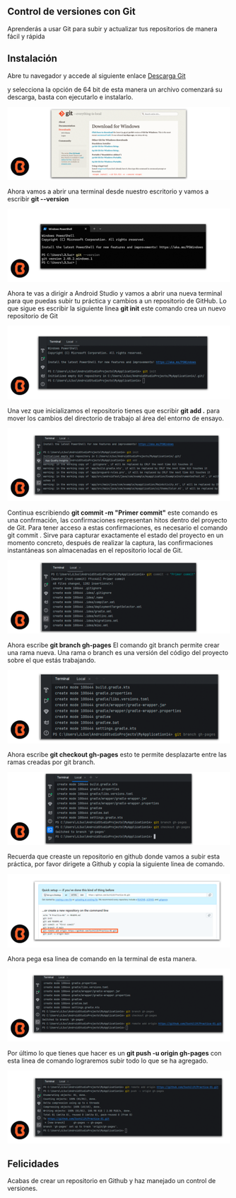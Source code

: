## Control de versiones con Git

Aprenderás a usar Git para subir y actualizar tus repositorios de manera fácil y rápida

## Instalación
<p>Abre tu navegador y accede al siguiente enlace <a href="https://git-scm.com/download/win">Descarga Git</a></p> y selecciona la opción de 64 bit de esta manera un archivo comenzará su descarga, basta con ejecutarlo e instalarlo.

![Decargar Git](img/01.png)

Ahora vamos a abrir una terminal desde nuestro escritorio y vamos a escribir **git --version** 

![Comprobar la versión instalada](img/02.png)

Ahora te vas a dirigir a Android Studio y vamos a abrir una nueva terminal para que puedas subir tu práctica y cambios a un repositorio de GitHub. Lo que sigue es escribir la siguiente linea **git init** este comando crea un nuevo repositorio de Git


![Abrir una terminal en Android Studio](img/03.png)

Una vez que inicializamos el repositorio tienes que escribir **git add .** para mover los cambios del directorio de trabajo al área del entorno de ensayo.

![Git init](img/04.png)

Continua escribiendo **git commit -m "Primer commit"** este comando es una confrmación, las confirmaciones representan hitos dentro del proyecto de Git.
Para tener acceso a estas confirmaciones, es necesario el comando git commit . Sirve para capturar exactamente el estado del proyecto en un momento concreto, después de realizar la captura, las confirmaciones instantáneas son almacenadas en el repositorio local de Git.

![Git add .](img/05.png)

Ahora escribe **git branch gh-pages** El comando git branch permite crear una rama nueva.
Una rama o branch es una versión del código del proyecto sobre el que estás trabajando.

![Git branch](img/06.png)

Ahora escribe **git checkout gh-pages** esto te permite desplazarte entre las ramas creadas por git branch.

![Git checkout](img/07.png)

Recuerda que creaste un repositorio en github donde vamos a subir esta práctica, por favor dirigete a Github y copia la siguiente linea de comando. 

![Git remote](img/10.png)

Ahora pega esa linea de comando en la terminal de esta manera.

![Git remote](img/08.png)

Por último lo que tienes que hacer es un **git push -u origin gh-pages** con esta linea de comando lograremos subir todo lo que se ha agregado.

![Git push](img/09.png)

## Felicidades
 Acabas de crear un repositorio en Github y haz manejado un control de versiones.